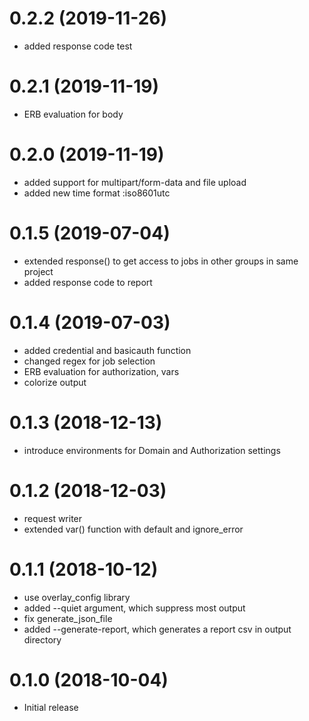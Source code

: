 0.2.2 (2019-11-26)
==================

- added response code test

0.2.1 (2019-11-19)
==================

- ERB evaluation for body

0.2.0 (2019-11-19)
==================

- added support for multipart/form-data and file upload
- added new time format :iso8601utc

0.1.5 (2019-07-04)
==================

- extended response() to get access to jobs in other groups in same project
- added response code to report

0.1.4 (2019-07-03)
==================

- added credential and basicauth function
- changed regex for job selection
- ERB evaluation for authorization, vars
- colorize output

0.1.3 (2018-12-13)
==================

- introduce environments for Domain and Authorization settings

0.1.2 (2018-12-03)
==================

- request writer
- extended var() function with default and ignore\_error

0.1.1 (2018-10-12)
==================

- use overlay\_config library
- added --quiet argument, which suppress most output
- fix generate\_json\_file
- added --generate-report, which generates a report csv in output directory

0.1.0 (2018-10-04)
==================

- Initial release
